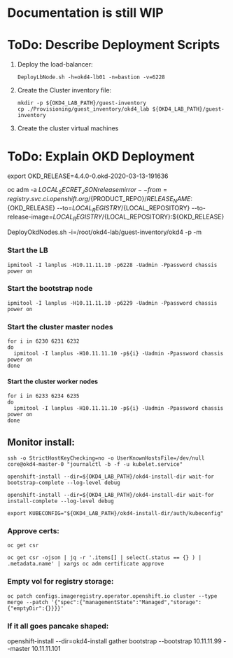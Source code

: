 
# Documentation is still WIP

# ToDo: Describe Deployment Scripts

1. Deploy the load-balancer:

       DeployLbNode.sh -h=okd4-lb01 -n=bastion -v=6228

1. Create the Cluster inventory file:

       mkdir -p ${OKD4_LAB_PATH}/guest-inventory
       cp ./Provisioning/guest_inventory/okd4_lab ${OKD4_LAB_PATH}/guest-inventory

1. Create the cluster virtual machines

# ToDo: Explain OKD Deployment

export OKD_RELEASE=4.4.0-0.okd-2020-03-13-191636

oc adm -a ${LOCAL_SECRET_JSON} release mirror --from=registry.svc.ci.openshift.org/${PRODUCT_REPO}/${RELEASE_NAME}:${OKD_RELEASE} --to=${LOCAL_REGISTRY}/${LOCAL_REPOSITORY} --to-release-image=${LOCAL_REGISTRY}/${LOCAL_REPOSITORY}:${OKD_RELEASE}

DeployOkdNodes.sh -i=/root/okd4-lab/guest-inventory/okd4 -p -m

### Start the LB

    ipmitool -I lanplus -H10.11.11.10 -p6228 -Uadmin -Ppassword chassis power on

### Start the bootstrap node

    ipmitool -I lanplus -H10.11.11.10 -p6229 -Uadmin -Ppassword chassis power on

### Start the cluster master nodes

    for i in 6230 6231 6232
    do
      ipmitool -I lanplus -H10.11.11.10 -p${i} -Uadmin -Ppassword chassis power on
    done

#### Start the cluster worker nodes

    for i in 6233 6234 6235
    do
      ipmitool -I lanplus -H10.11.11.10 -p${i} -Uadmin -Ppassword chassis power on
    done

## Monitor install:

```ssh -o StrictHostKeyChecking=no -o UserKnownHostsFile=/dev/null core@okd4-bootstrap "journalctl -b -f -u bootkube.service"
ssh -o StrictHostKeyChecking=no -o UserKnownHostsFile=/dev/null core@okd4-master-0 "journalctl -b -f -u kubelet.service"

openshift-install --dir=${OKD4_LAB_PATH}/okd4-install-dir wait-for bootstrap-complete --log-level debug

openshift-install --dir=${OKD4_LAB_PATH}/okd4-install-dir wait-for install-complete --log-level debug

export KUBECONFIG="${OKD4_LAB_PATH}/okd4-install-dir/auth/kubeconfig"
```

### Approve certs:

```
oc get csr

oc get csr -ojson | jq -r '.items[] | select(.status == {} ) | .metadata.name' | xargs oc adm certificate approve
```

### Empty vol for registry storage:

```
oc patch configs.imageregistry.operator.openshift.io cluster --type merge --patch '{"spec":{"managementState":"Managed","storage":{"emptyDir":{}}}}'
```
### If it all goes pancake shaped:

openshift-install --dir=okd4-install gather bootstrap --bootstrap 10.11.11.99 --master 10.11.11.101
